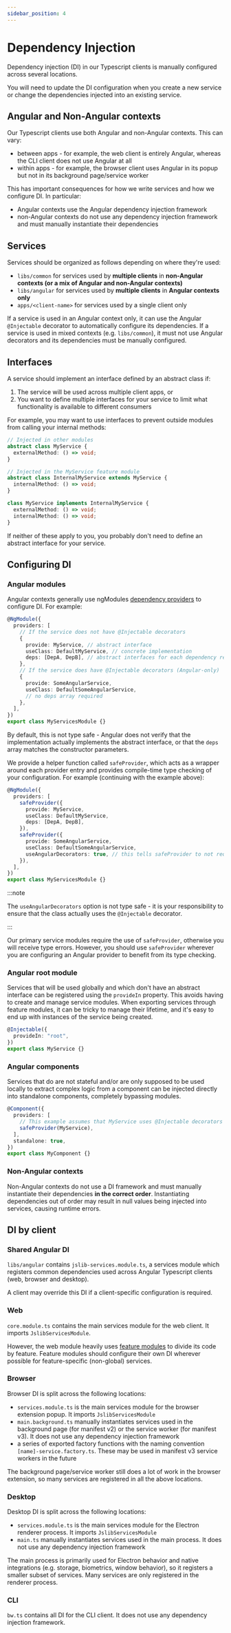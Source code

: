 ```yaml
---
sidebar_position: 4
---
```


# Dependency Injection

Dependency injection (DI) in our Typescript clients is manually configured across several locations.

You will need to update the DI configuration when you create a new service or change the
dependencies injected into an existing service.

## Angular and Non-Angular contexts

Our Typescript clients use both Angular and non-Angular contexts. This can vary:

- between apps - for example, the web client is entirely Angular, whereas the CLI client does not
  use Angular at all
- within apps - for example, the browser client uses Angular in its popup but not in its background
  page/service worker

This has important consequences for how we write services and how we configure DI. In particular:

- Angular contexts use the Angular dependency injection framework
- non-Angular contexts do not use any dependency injection framework and must manually instantiate
  their dependencies

## Services

Services should be organized as follows depending on where they're used:

- `libs/common` for services used by **multiple clients** in **non-Angular contexts (or a mix of
  Angular and non-Angular contexts)**
- `libs/angular` for services used by **multiple clients** in **Angular contexts only**
- `apps/<client-name>` for services used by a single client only

If a service is used in an Angular context only, it can use the Angular `@Injectable` decorator to
automatically configure its dependencies. If a service is used in mixed contexts (e.g.
`libs/common`), it must not use Angular decorators and its dependencies must be manually configured.

## Interfaces

A service should implement an interface defined by an abstract class if:

1. The service will be used across multiple client apps, or
2. You want to define multiple interfaces for your service to limit what functionality is available
   to different consumers

For example, you may want to use interfaces to prevent outside modules from calling your internal
methods:

```ts
// Injected in other modules
abstract class MyService {
  externalMethod: () => void;
}

// Injected in the MyService feature module
abstract class InternalMyService extends MyService {
  internalMethod: () => void;
}

class MyService implements InternalMyService {
  externalMethod: () => void;
  internalMethod: () => void;
}
```

If neither of these apply to you, you probably don't need to define an abstract interface for your
service.

## Configuring DI

### Angular modules

Angular contexts generally use ngModules
[dependency providers](https://angular.io/guide/dependency-injection-providers) to configure DI. For
example:

```ts
@NgModule({
  providers: [
    // If the service does not have @Injectable decorators
    {
      provide: MyService, // abstract interface
      useClass: DefaultMyService, // concrete implementation
      deps: [DepA, DepB], // abstract interfaces for each dependency required by the DefaultMyService constructor
    },
    // If the service does have @Injectable decorators (Angular-only)
    {
      provide: SomeAngularService,
      useClass: DefaultSomeAngularService,
      // no deps array required
    },
  ],
})
export class MyServicesModule {}
```

By default, this is not type safe - Angular does not verify that the implementation actually
implements the abstract interface, or that the `deps` array matches the constructor parameters.

We provide a helper function called `safeProvider`, which acts as a wrapper around each provider
entry and provides compile-time type checking of your configuration. For example (continuing with
the example above):

```ts
@NgModule({
  providers: [
    safeProvider({
      provide: MyService,
      useClass: DefaultMyService,
      deps: [DepA, DepB],
    }),
    safeProvider({
      provide: SomeAngularService,
      useClass: DefaultSomeAngularService,
      useAngularDecorators: true, // this tells safeProvider to not require a deps array
    }),
  ],
})
export class MyServicesModule {}
```

:::note

The `useAngularDecorators` option is not type safe - it is your responsibility to ensure that the
class actually uses the `@Injectable` decorator.

:::

Our primary service modules require the use of `safeProvider`, otherwise you will receive type
errors. However, you should use `safeProvider` wherever you are configuring an Angular provider to
benefit from its type checking.

### Angular root module

Services that will be used globally and which don't have an abstract interface can be registered
using the `provideIn` property. This avoids having to create and manage service modules. When
exporting services through feature modules, it can be tricky to manage their lifetime, and it's easy
to end up with instances of the service being created.

```ts
@Injectable({
  provideIn: "root",
})
export class MyService {}
```

### Angular components

Services that do are not stateful and/or are only supposed to be used locally to extract complex
logic from a component can be injected directly into standalone components, completely bypassing
modules.

```ts
@Component({
  providers: [
    // This example assumes that MyService uses @Injectable decorators and does not have an abstract interface
    safeProvider(MyService),
  ],
  standalone: true,
})
export class MyComponent {}
```

### Non-Angular contexts

Non-Angular contexts do not use a DI framework and must manually instantiate their dependencies **in
the correct order**. Instantiating dependencies out of order may result in null values being
injected into services, causing runtime errors.

## DI by client

### Shared Angular DI

`libs/angular` contains `jslib-services.module.ts`, a services module which registers common
dependencies used across Angular Typescript clients (web, browser and desktop).

A client may override this DI if a client-specific configuration is required.

### Web

`core.module.ts` contains the main services module for the web client. It imports
`JslibServicesModule`.

However, the web module heavily uses [feature modules](https://angular.io/guide/feature-modules) to
divide its code by feature. Feature modules should configure their own DI wherever possible for
feature-specific (non-global) services.

### Browser

Browser DI is split across the following locations:

- `services.module.ts` is the main services module for the browser extension popup. It imports
  `JslibServicesModule`
- `main.background.ts` manually instantiates services used in the background page (for manifest v2)
  or the service worker (for manifest v3). It does not use any dependency injection framework
- a series of exported factory functions with the naming convention `[name]-service.factory.ts`.
  These may be used in manifest v3 service workers in the future

The background page/service worker still does a lot of work in the browser extension, so many
services are registered in all the above locations.

### Desktop

Desktop DI is split across the following locations:

- `services.module.ts` is the main services module for the Electron renderer process. It imports
  `JslibServicesModule`
- `main.ts` manually instantiates services used in the main process. It does not use any dependency
  injection framework

The main process is primarily used for Electron behavior and native integrations (e.g. storage,
biometrics, window behavior), so it registers a smaller subset of services. Many services are only
registered in the renderer process.

### CLI

`bw.ts` contains all DI for the CLI client. It does not use any dependency injection framework.
